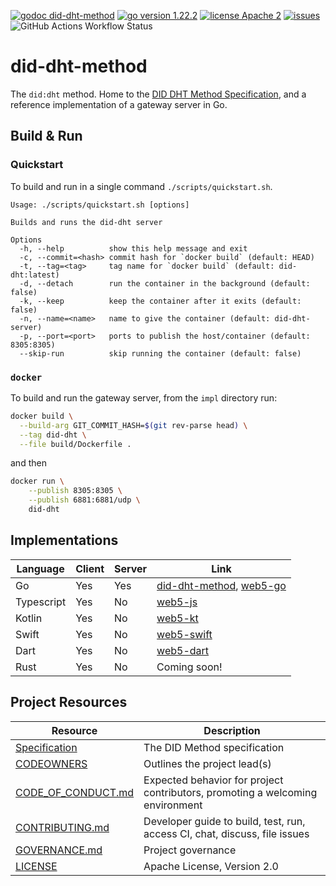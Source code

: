 [![godoc did-dht-method](https://img.shields.io/badge/godoc-did_dht_method-blue)](https://github.com/TBD54566975/did-dht-method/impl)
[![go version 1.22.2](https://img.shields.io/badge/go_version-1.22.2-brightgreen)](https://go.dev/)
[![license Apache 2](https://img.shields.io/badge/license-Apache%202-black)](https://github.com/TBD54566975/did-dht-method/blob/main/LICENSE)
[![issues](https://img.shields.io/github/issues/TBD54566975/did-dht-method)](https://github.com/TBD54566975/did-dht-method/issues)
![GitHub Actions Workflow Status](https://img.shields.io/github/actions/workflow/status/tbd54566975/did-dht-method/ci.yml)

# did-dht-method

The `did:dht` method. Home to the [DID DHT Method Specification](https://did-dht.com), and a reference implementation of a
gateway server in Go.

## Build & Run

### Quickstart

To build and run in a single command `./scripts/quickstart.sh`.

```
Usage: ./scripts/quickstart.sh [options]

Builds and runs the did-dht server

Options
  -h, --help          show this help message and exit
  -c, --commit=<hash> commit hash for `docker build` (default: HEAD)
  -t, --tag=<tag>     tag name for `docker build` (default: did-dht:latest)
  -d, --detach        run the container in the background (default: false)
  -k, --keep          keep the container after it exits (default: false)
  -n, --name=<name>   name to give the container (default: did-dht-server)
  -p, --port=<port>   ports to publish the host/container (default: 8305:8305)
  --skip-run          skip running the container (default: false)
 ```

### `docker`

To build and run the gateway server, from the `impl` directory run:

```sh
docker build \
  --build-arg GIT_COMMIT_HASH=$(git rev-parse head) \
  --tag did-dht \
  --file build/Dockerfile .
```

and then

```sh
docker run \
    --publish 8305:8305 \
    --publish 6881:6881/udp \
    did-dht
```

## Implementations

| Language   | Client | Server | Link |
| ---------- | ------ | ------ | ---- |
| Go         | Yes    | Yes    | [did-dht-method](./impl), [web5-go](https://github.com/TBD54566975/web5-go/tree/main/dids/diddht) |
| Typescript | Yes    | No     | [web5-js](https://github.com/TBD54566975/web5-js/blob/main/packages/dids/src/methods/did-dht.ts) |
| Kotlin     | Yes    | No     | [web5-kt](https://github.com/TBD54566975/web5-kt/tree/main/dids/src/main/kotlin/web5/sdk/dids/methods/dht) |
| Swift      | Yes    | No     | [web5-swift](https://github.com/TBD54566975/web5-swift/blob/main/Sources/Web5/Dids/Methods/DIDDHT.swift) |
| Dart       | Yes    | No     | [web5-dart](https://github.com/TBD54566975/web5-dart/tree/main/packages/web5/lib/src/dids/did_dht) |
| Rust       | Yes    | No     | Coming soon! |

## Project Resources

| Resource                                   | Description                                                                    |
| ------------------------------------------ | ------------------------------------------------------------------------------ |
| [Specification](./spec.md)                  | The DID Method specification                                                    |
| [CODEOWNERS](./CODEOWNERS)                 | Outlines the project lead(s)                                                   |
| [CODE_OF_CONDUCT.md](./CODE_OF_CONDUCT.md) | Expected behavior for project contributors, promoting a welcoming environment  |
| [CONTRIBUTING.md](./CONTRIBUTING.md)       | Developer guide to build, test, run, access CI, chat, discuss, file issues      |
| [GOVERNANCE.md](./GOVERNANCE.md)           | Project governance                                                             |
| [LICENSE](./LICENSE)                       | Apache License, Version 2.0                                                    |
